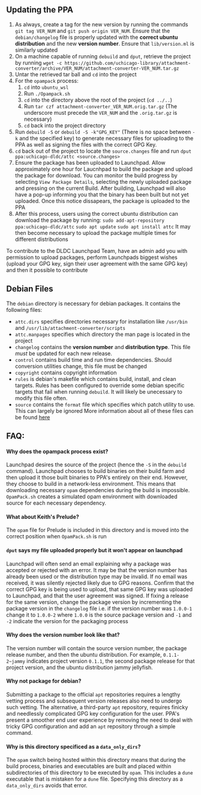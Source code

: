 ## Updating the PPA
1. As always, create a tag for the new version by running the commands `git tag VER_NUM` and `git push origin VER_NUM`.
Ensure that the `debian/changelog` file is properly updated with the **correct ubuntu distribution** and the new **version number**.  Ensure that `lib/version.ml` is similarly updated
2. On a machine capable of running `debuild` and `dput`, retrieve the project by running `wget -c https://github.com/uchicago-library/attachment-converter/archive/VER_NUM/attachment-converter-VER_NUM.tar.gz`
3. Untar the retrieved tar ball and `cd` into the project
4. For the `opampack` process:
    1. `cd` into `ubuntu_wsl`
    2. Run `./Opampack.sh`
    3. `cd` into the directory above the root of the project (`cd ../..`)
    4. Run `tar czf attachment-converter_VER_NUM.orig.tar.gz` (The underscore must precede the `VER_NUM` and the `.orig.tar.gz` is necessary)
    5. `cd` back into the project directory
5. Run `debuild -S` or `debuild -S -k"GPG_KEY"` (There is no space between `-k` and the specified key) to generate necessary files for uploading to the PPA as well as signing the files with the correct GPG Key.
6. `cd` back out of the project to locate the `source.changes` file and run `dput ppa:uchicago-dldc/attc <source.changes>`
7. Ensure the package has been uploaded to Launchpad. Allow approximately one hour for Laucnhpad to build the package and upload the package for download.
    You can monitor the build progress by selecting `View Package Details`, selecting the newly uploaded package and pressing on the current Build. 
    After building, Launchpad will also have a pop-up informing you that the binary has been built but not yet uploaded. Once this notice dissapears, the package is uploaded to the PPA
8. After this process, users using the correct ubuntu distribution can download the package by running:
    `sudo add-apt-repository ppa:uchicago-dldc/attc`
    `sudo apt update`
    `sudo apt install attc`
    It may then become necessary to upload the package multiple times for different distributions

To contribute to the DLDC Launchpad Team, have an admin add you with permission to upload packages, perform Launchpads biggest wishes (upload your GPG key, sign their user agreement with the same GPG key) and then it possible to contribute

## Debian Files
The `debian` directory is necessary for debian packages. It contains the following files:
- `attc.dirs` specifies directories necessary for installation like `/usr/bin` and `/usr/lib/attachment-converter/scripts`
- `attc.manpages` specifies which directory the man page is located in the project
- `changelog` contains the **version number** and **distribution type**. This file *must* be updated for each new release.
- `control` contains build time and run time dependencies. Should conversion utilities change, this file must be changed
- `copyright` contains copyright information
- `rules` is debian's makefile which contains build, install, and clean targets. Rules has been configured to override some debian specific targets that fail when running `debuild`. It will likely be unecessary to modify this file often.
- `source` contains the `format` file which specifies which patch utility to use. This can largely be ignored
More information about all of these files can be found [here](https://www.debian.org/doc/manuals/maint-guide/dreq.en.html)

## FAQ:
#### Why does the opampack process exist?
Launchpad desires the source of the project (hence the `-S` in the `debuild` command). Launchpad chooses to build binaries on their build farm and then upload it those built binaries to PPA's entirely on their end. However, they choose to build in a network-less environment. This means that downloading necessary `opam` dependencies during the build is impossible. `OpamPack.sh` creates a simulated opam environment with downloaded source for each necessary dependency.

#### What about Keith's Prelude?
The `opam` file for Prelude is included in this directory and is moved into the correct position when `OpamPack.sh` is run

#### `dput` says my file uploaded properly but it won't appear on launchpad
Launchpad will often send an email explaining why a package was accepted or rejected with an error. It may be that the version number has already been used or the distribution type may be invalid. If no email was received, it was silently rejected likely due to GPG reasons. Confirm that the correct GPG key is being used to upload, that same GPG key was uploaded to Launchpad, and that the user agreement was signed.
If fixing a release for the same version, change the package version by incrementing the package version in the `changelog` file i.e. if the version number was `1.0.0-1` change it to `1.0.0-2` where `1.0.0` is the source package version and `-1` and `-2` indicate the version for the packaging process

#### Why does the version number look like that?
The version number will contain the source version number, the package release number, and then the ubuntu distribution. For example, `0.1.1-2~jammy` indicates project version `0.1.1`, the second package release for that project version, and the ubuntu distribution jammy jellyfish.

#### Why not package for debian?
Submitting a package to the official `apt` repositories requires a lengthy vetting process and subsequent version releases also need to undergo such vetting. The alternative, a third-party `apt` repository, requires finicky and needlessly complicated GPG key configuration for the user. PPA's present a smoother end user experience by removing the need to deal with tricky GPG configuration and add an `apt` repository through a simple command. 

#### Why is this directory specificed as a `data_only_dirs`?
The `opam` switch being hosted within this directory means that during the build process, binaries and executables are built and placed within subdirectories of this directory to be executed by `opam`. This includes a `dune` executable that is mistaken for a `dune` file. Specifying this directory as a `data_only_dirs` avoids that error.
